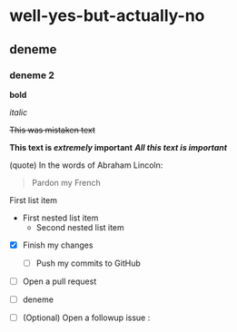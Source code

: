 # well-yes-but-actually-no
## deneme
### deneme 2

__bold__

_italic_

~~This was mistaken text~~

**This text is _extremely_ important**
***All this text is important***

(quote) In the words of Abraham Lincoln:

> Pardon my French

First list item
   - First nested list item
     - Second nested list item
     
- [x] Finish my changes
   - [ ] Push my commits to GitHub
- [ ] Open a pull request

- [ ] deneme
- [ ] \(Optional) Open a followup issue
:

